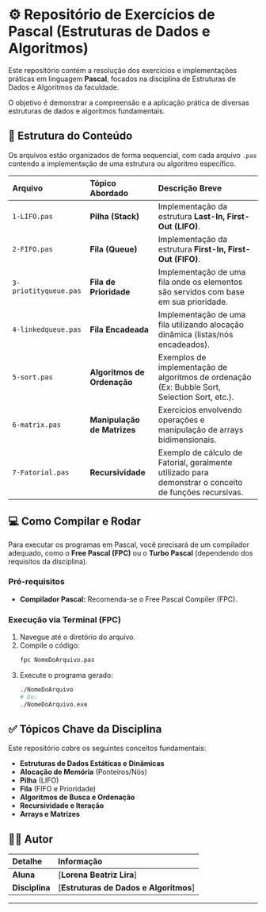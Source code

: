 # ⚙️ Repositório de Exercícios de Pascal (Estruturas de Dados e Algoritmos)

Este repositório contém a resolução dos exercícios e implementações práticas em linguagem **Pascal**, focados na disciplina de Estruturas de Dados e Algoritmos da faculdade.

O objetivo é demonstrar a compreensão e a aplicação prática de diversas estruturas de dados e algoritmos fundamentais.

## 📁 Estrutura do Conteúdo

Os arquivos estão organizados de forma sequencial, com cada arquivo `.pas` contendo a implementação de uma estrutura ou algoritmo específico.

| Arquivo | Tópico Abordado | Descrição Breve |
| :--- | :--- | :--- |
| `1-LIFO.pas` | **Pilha (Stack)** | Implementação da estrutura **Last-In, First-Out (LIFO)**. |
| `2-FIFO.pas` | **Fila (Queue)** | Implementação da estrutura **First-In, First-Out (FIFO)**. |
| `3-priotityqueue.pas` | **Fila de Prioridade** | Implementação de uma fila onde os elementos são servidos com base em sua prioridade. |
| `4-linkedqueue.pas` | **Fila Encadeada** | Implementação de uma fila utilizando alocação dinâmica (listas/nós encadeados). |
| `5-sort.pas` | **Algoritmos de Ordenação** | Exemplos de implementação de algoritmos de ordenação (Ex: Bubble Sort, Selection Sort, etc.). |
| `6-matrix.pas` | **Manipulação de Matrizes** | Exercícios envolvendo operações e manipulação de arrays bidimensionais. |
| `7-Fatorial.pas` | **Recursividade** | Exemplo de cálculo de Fatorial, geralmente utilizado para demonstrar o conceito de funções recursivas. |

## 💻 Como Compilar e Rodar

Para executar os programas em Pascal, você precisará de um compilador adequado, como o **Free Pascal (FPC)** ou o **Turbo Pascal** (dependendo dos requisitos da disciplina).

### Pré-requisitos
* **Compilador Pascal:** Recomenda-se o Free Pascal Compiler (FPC).

### Execução via Terminal (FPC)

1.  Navegue até o diretório do arquivo.
2.  Compile o código:
    ```bash
    fpc NomeDoArquivo.pas
    ```
3.  Execute o programa gerado:
    ```bash
    ./NomeDoArquivo
    # Ou:
    ./NomeDoArquivo.exe
    ```

## ✅ Tópicos Chave da Disciplina

Este repositório cobre os seguintes conceitos fundamentais:

* **Estruturas de Dados Estáticas e Dinâmicas**
* **Alocação de Memória** (Ponteiros/Nós)
* **Pilha** (LIFO)
* **Fila** (FIFO e Prioridade)
* **Algoritmos de Busca e Ordenação**
* **Recursividade e Iteração**
* **Arrays e Matrizes**

## 👨‍🎓 Autor

| Detalhe | Informação |
| :--- | :--- |
| **Aluna** | [**Lorena Beatriz Lira**] |
| **Disciplina** | [**Estruturas de Dados e Algoritmos**] |

---
